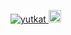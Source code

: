 <p align="left">
  <a href="https://github.com/syogakusay/syogakusya">
    <img src="https://komarev.com/ghpvc/?username=yutkat" alt="yutkat" />
  </a>
  <a href="https://github.com/yutkat">
    <img height="20" src="https://img.shields.io/github/followers/syogakusya?label=follow&logo=github&style=flat" />
  </a>
</p>
